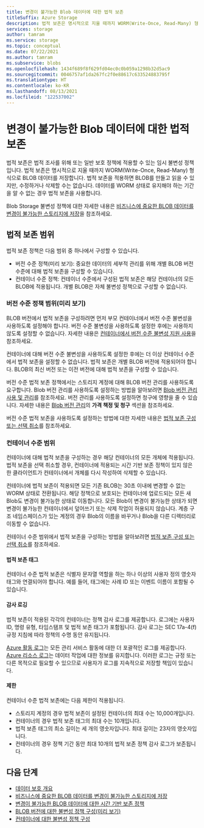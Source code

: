 ```yaml
---
title: 변경이 불가능한 Blob 데이터에 대한 법적 보존
titleSuffix: Azure Storage
description: 법적 보존은 명시적으로 지울 때까지 WORM(Write-Once, Read-Many) 형식으로 BLOB 데이터를 저장합니다. 데이터를 WORM 상태로 유지해야 하는 기간을 알 수 없는 경우 법적 보존을 사용합니다.
services: storage
author: tamram
ms.service: storage
ms.topic: conceptual
ms.date: 07/22/2021
ms.author: tamram
ms.subservice: blobs
ms.openlocfilehash: 1434f689f8f629fd04ec0c0b059a1298b32d5ac9
ms.sourcegitcommit: 0046757af1da267fc2f0e88617c633524883795f
ms.translationtype: HT
ms.contentlocale: ko-KR
ms.lasthandoff: 08/13/2021
ms.locfileid: "122537002"
---
```

# <a name="legal-holds-for-immutable-blob-data"></a>변경이 불가능한 Blob 데이터에 대한 법적 보존

법적 보존은 법적 조사를 위해 또는 일반 보호 정책에 적용할 수 있는 임시 불변성 정책입니다. 법적 보존은 명시적으로 지울 때까지 WORM(Write-Once, Read-Many) 형식으로 BLOB 데이터를 저장합니다. 법적 보존을 적용하면 BLOB를 만들고 읽을 수 있지만, 수정하거나 삭제할 수는 없습니다. 데이터를 WORM 상태로 유지해야 하는 기간을 알 수 없는 경우 법적 보존을 사용합니다.

Blob Storage 불변성 정책에 대한 자세한 내용은 [비즈니스에 중요한 BLOB 데이터를 변경이 불가능한 스토리지에 저장](immutable-storage-overview.md)을 참조하세요.

## <a name="legal-hold-scope"></a>법적 보존 범위

법적 보존 정책은 다음 범위 중 하나에서 구성할 수 있습니다.

- 버전 수준 정책(미리 보기): 중요한 데이터의 세부적 관리를 위해 개별 BLOB 버전 수준에 대해 법적 보존을 구성할 수 있습니다.
- 컨테이너 수준 정책: 컨테이너 수준에서 구성된 법적 보존은 해당 컨테이너의 모든 BLOB에 적용됩니다. 개별 BLOB은 자체 불변성 정책으로 구성할 수 없습니다.

### <a name="version-level-policy-scope-preview"></a>버전 수준 정책 범위(미리 보기)

BLOB 버전에서 법적 보존을 구성하려면 먼저 부모 컨테이너에서 버전 수준 불변성을 사용하도록 설정해야 합니다. 버전 수준 불변성을 사용하도록 설정한 후에는 사용하지 않도록 설정할 수 없습니다. 자세한 내용은 [컨테이너에서 버전 수준 불변성 지원 사용](immutable-policy-configure-version-scope.md#enable-support-for-version-level-immutability-on-a-container)을 참조하세요.

컨테이너에 대해 버전 수준 불변성을 사용하도록 설정한 후에는 더 이상 컨테이너 수준에서 법적 보존을 설정할 수 없습니다. 법적 보존은 개별 BLOB 버전에 적용되어야 합니다. BLOB의 최신 버전 또는 이전 버전에 대해 법적 보존을 구성할 수 있습니다.

버전 수준 법적 보존 정책에서는 스토리지 계정에 대해 BLOB 버전 관리를 사용하도록 요구합니다. Blob 버전 관리를 사용하도록 설정하는 방법을 알아보려면 [Blob 버전 관리 사용 및 관리](versioning-enable.md)를 참조하세요. 버전 관리를 사용하도록 설정하면 청구에 영향을 줄 수 있습니다. 자세한 내용은 [Blob 버전 관리](versioning-overview.md#pricing-and-billing)의 **가격 책정 및 청구** 섹션을 참조하세요.

버전 수준 법적 보존을 사용하도록 설정하는 방법에 대한 자세한 내용은 [법적 보존 구성 또는 선택 취소](immutable-policy-configure-version-scope.md#configure-or-clear-a-legal-hold)를 참조하세요.

### <a name="container-level-scope"></a>컨테이너 수준 범위

컨테이너에 대해 법적 보존을 구성하는 경우 해당 컨테이너의 모든 개체에 적용됩니다. 법적 보존을 선택 취소할 경우, 컨테이너에 적용되는 시간 기반 보존 정책이 있지 않은 한 클라이언트가 컨테이너에서 개체를 다시 작성하여 삭제할 수 있습니다.

컨테이너에 법적 보존이 적용되면 모든 기존 BLOB는 30초 이내에 변경할 수 없는 WORM 상태로 전환됩니다. 해당 정책으로 보호되는 컨테이너에 업로드되는 모든 새 Blob도 변경이 불가능한 상태로 이동합니다. 모든 Blob이 변경이 불가능한 상태가 되면 변경이 불가능한 컨테이너에서 덮어쓰기 또는 삭제 작업이 허용되지 않습니다. 계층 구조 네임스페이스가 있는 계정의 경우 Blob의 이름을 바꾸거나 Blob을 다른 디렉터리로 이동할 수 없습니다.

컨테이너 수준 범위에서 법적 보존을 구성하는 방법을 알아보려면 [법적 보존 구성 또는 선택 취소](immutable-policy-configure-container-scope.md#configure-or-clear-a-legal-hold)를 참조하세요.

#### <a name="legal-hold-tags"></a>법적 보존 태그

컨테이너 수준 법적 보존은 식별자 문자열 역할을 하는 하나 이상의 사용자 정의 영숫자 태그와 연결되어야 합니다. 예를 들어, 태그에는 사례 ID 또는 이벤트 이름이 포함될 수 있습니다.

#### <a name="audit-logging"></a>감사 로깅

법적 보존이 적용된 각각의 컨테이너는 정책 감사 로그를 제공합니다.  로그에는 사용자 ID, 명령 유형, 타임스탬프 및 법적 보존 태그가 포함됩니다. 감사 로그는 SEC 17a-4(f) 규정 지침에 따라 정책의 수명 동안 유지됩니다.

[Azure 활동 로그](../../azure-monitor/essentials/platform-logs-overview.md)는 모든 관리 서비스 활동에 대한 더 포괄적인 로그를 제공합니다. [Azure 리소스 로그](../../azure-monitor/essentials/platform-logs-overview.md)는 데이터 작업에 대한 정보를 유지합니다. 이러한 로그는 규정 또는 다른 목적으로 필요할 수 있으므로 사용자가 로그를 지속적으로 저장할 책임이 있습니다.

#### <a name="limits"></a>제한

컨테이너 수준 법적 보존에는 다음 제한이 적용됩니다.

- 스토리지 계정의 경우 법적 보존이 설정된 컨테이너의 최대 수는 10,000개입니다.
- 컨테이너의 경우 법적 보존 태그의 최대 수는 10개입니다.
- 법적 보존 태그의 최소 길이는 세 개의 영숫자입니다. 최대 길이는 23자의 영숫자입니다.
- 컨테이너의 경우 정책 기간 동안 최대 10개의 법적 보존 정책 감사 로그가 보존됩니다.

## <a name="next-steps"></a>다음 단계

- [데이터 보호 개요](data-protection-overview.md)
- [비즈니스에 중요한 BLOB 데이터를 변경이 불가능한 스토리지에 저장](immutable-storage-overview.md)
- [변경이 불가능한 BLOB 데이터에 대한 시간 기반 보존 정책](immutable-time-based-retention-policy-overview.md)
- [BLOB 버전에 대한 불변성 정책 구성(미리 보기)](immutable-policy-configure-version-scope.md)
- [컨테이너에 대한 불변성 정책 구성](immutable-policy-configure-container-scope.md)
